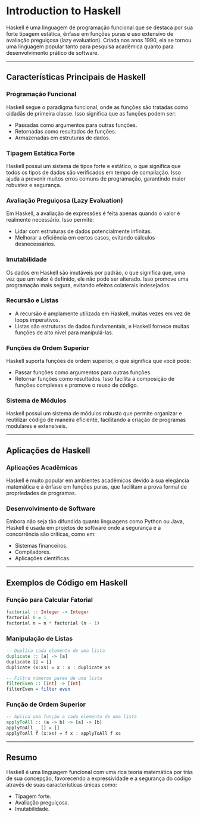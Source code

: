 # Introduction to Haskell

Haskell é uma linguagem de programação funcional que se destaca por sua forte tipagem estática, ênfase em funções puras e uso extensivo de avaliação preguiçosa (lazy evaluation). Criada nos anos 1990, ela se tornou uma linguagem popular tanto para pesquisa acadêmica quanto para desenvolvimento prático de software.

---

## Características Principais de Haskell

### Programação Funcional

Haskell segue o paradigma funcional, onde as funções são tratadas como cidadãs de primeira classe. Isso significa que as funções podem ser:

- Passadas como argumentos para outras funções.
- Retornadas como resultados de funções.
- Armazenadas em estruturas de dados.

### Tipagem Estática Forte

Haskell possui um sistema de tipos forte e estático, o que significa que todos os tipos de dados são verificados em tempo de compilação. Isso ajuda a prevenir muitos erros comuns de programação, garantindo maior robustez e segurança.

### Avaliação Preguiçosa (Lazy Evaluation)

Em Haskell, a avaliação de expressões é feita apenas quando o valor é realmente necessário. Isso permite:

- Lidar com estruturas de dados potencialmente infinitas.
- Melhorar a eficiência em certos casos, evitando cálculos desnecessários.

### Imutabilidade

Os dados em Haskell são imutáveis por padrão, o que significa que, uma vez que um valor é definido, ele não pode ser alterado. Isso promove uma programação mais segura, evitando efeitos colaterais indesejados.

### Recursão e Listas

- A recursão é amplamente utilizada em Haskell, muitas vezes em vez de loops imperativos.
- Listas são estruturas de dados fundamentais, e Haskell fornece muitas funções de alto nível para manipulá-las.

### Funções de Ordem Superior

Haskell suporta funções de ordem superior, o que significa que você pode:

- Passar funções como argumentos para outras funções.
- Retornar funções como resultados.
  Isso facilita a composição de funções complexas e promove o reuso de código.

### Sistema de Módulos

Haskell possui um sistema de módulos robusto que permite organizar e reutilizar código de maneira eficiente, facilitando a criação de programas modulares e extensíveis.

---

## Aplicações de Haskell

### Aplicações Acadêmicas

Haskell é muito popular em ambientes acadêmicos devido à sua elegância matemática e à ênfase em funções puras, que facilitam a prova formal de propriedades de programas.

### Desenvolvimento de Software

Embora não seja tão difundida quanto linguagens como Python ou Java, Haskell é usada em projetos de software onde a segurança e a concorrência são críticas, como em:

- Sistemas financeiros.
- Compiladores.
- Aplicações científicas.

---

## Exemplos de Código em Haskell

### Função para Calcular Fatorial

```haskell
factorial :: Integer -> Integer
factorial 0 = 1
factorial n = n * factorial (n - 1)
```

### Manipulação de Listas

```haskell
-- Duplica cada elemento de uma lista
duplicate :: [a] -> [a]
duplicate [] = []
duplicate (x:xs) = x : x : duplicate xs

-- Filtra números pares de uma lista
filterEven :: [Int] -> [Int]
filterEven = filter even
```

### Função de Ordem Superior

```haskell
-- Aplica uma função a cada elemento de uma lista
applyToAll :: (a -> b) -> [a] -> [b]
applyToAll _ [] = []
applyToAll f (x:xs) = f x : applyToAll f xs
```

---

## Resumo

Haskell é uma linguagem funcional com uma rica teoria matemática por trás de sua concepção, favorecendo a expressividade e a segurança do código através de suas características únicas como:

- Tipagem forte.
- Avaliação preguiçosa.
- Imutabilidade.
